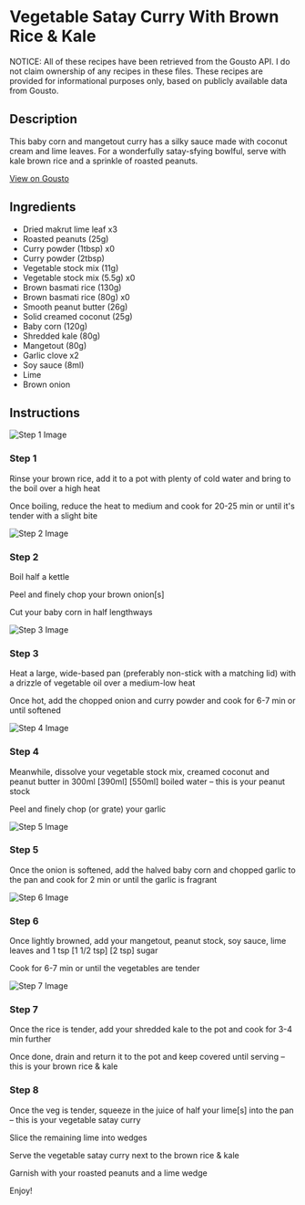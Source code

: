 # Vegetable Satay Curry With Brown Rice & Kale

NOTICE: All of these recipes have been retrieved from the Gousto API. I do not claim ownership of any recipes in these files. These recipes are provided for informational purposes only, based on publicly available data from Gousto.

## Description

This baby corn and mangetout curry has a silky sauce made with coconut cream and lime leaves. For a wonderfully satay-sfying bowlful, serve with kale brown rice and a sprinkle of roasted peanuts.

[View on Gousto](https://www.gousto.co.uk/recipes/cookbook/vegetable-satay-curry-with-kale-brown-rice)

## Ingredients

- Dried makrut lime leaf x3
- Roasted peanuts (25g)
- Curry powder (1tbsp) x0
- Curry powder (2tbsp)
- Vegetable stock mix (11g)
- Vegetable stock mix (5.5g) x0
- Brown basmati rice (130g)
- Brown basmati rice (80g) x0
- Smooth peanut butter (26g)
- Solid creamed coconut (25g)
- Baby corn (120g)
- Shredded kale (80g)
- Mangetout (80g)
- Garlic clove x2
- Soy sauce (8ml)
- Lime
- Brown onion

## Instructions

![Step 1 Image](https://production-media.gousto.co.uk/cms/recipe-step-image/step-1-1623411764520-x200.jpg)

### Step 1

Rinse your brown rice, add it to a pot with plenty of cold water and bring to the boil over a high heat

Once boiling, reduce the heat to medium and cook for 20-25 min or until it's tender with a slight bite

![Step 2 Image](https://production-media.gousto.co.uk/cms/recipe-step-image/step-2-1623411769692-x200.jpg)

### Step 2

Boil half a kettle

Peel and finely chop your brown onion[s]

Cut your baby corn in half lengthways

![Step 3 Image](https://production-media.gousto.co.uk/cms/recipe-step-image/step-3-1623411774222-x200.jpg)

### Step 3

Heat a large, wide-based pan (preferably non-stick with a matching lid) with a drizzle of vegetable oil over a medium-low heat

Once hot, add the chopped onion and curry powder and cook for 6-7 min or until softened

![Step 4 Image](https://production-media.gousto.co.uk/cms/recipe-step-image/step-4-1623411778505-x200.jpg)

### Step 4

Meanwhile, dissolve your vegetable stock mix, creamed coconut and peanut butter in 300ml <span class="text-purple">[390ml]</span> <span class="text-danger">[550ml]</span> boiled water – this is your peanut stock

Peel and finely chop (or grate) your garlic

![Step 5 Image](https://production-media.gousto.co.uk/cms/recipe-step-image/step-5-1623411783050-x200.jpg)

### Step 5

Once the onion is softened, add the halved baby corn and chopped garlic to the pan and cook for 2 min or until the garlic is fragrant

![Step 6 Image](https://production-media.gousto.co.uk/cms/recipe-step-image/step-6-1623411787033-x200.jpg)

### Step 6

Once lightly browned, add your mangetout, peanut stock, soy sauce, lime leaves and 1 tsp<span class="text-purple"> [1 1/2 tsp]</span><span class="text-danger"> [2 tsp]</span> sugar

Cook for 6-7 min or until the vegetables are tender

![Step 7 Image](https://production-media.gousto.co.uk/cms/recipe-step-image/step-7-1623411791510-x200.jpg)

### Step 7

Once the rice is tender, add your shredded kale to the pot and cook for 3-4 min further

Once done, drain and return it to the pot and keep covered until serving – this is your brown rice & kale

### Step 8

Once the veg is tender, squeeze in the juice of half your lime[s] into the pan – this is your vegetable satay curry

Slice the remaining lime into wedges

Serve the vegetable satay curry next to the brown rice & kale

Garnish with your roasted peanuts and a lime wedge

Enjoy!

